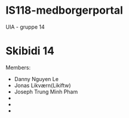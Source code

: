 # IS118-medborgerportal
UIA - gruppe 14


# Skibidi 14

Members:

- Danny Nguyen Le
- Jonas Likværn(Likiftw)
- Joseph Trung Minh Pham
- 
- 
- 

